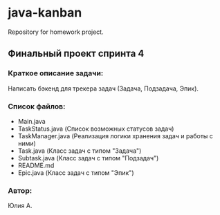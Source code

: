 # java-kanban
Repository for homework project.

## Финальный проект спринта 4

### Краткое описание задачи:
Написать бэкенд для трекера задач (Задача, Подзадача, Эпик).

### Список файлов:

- Main.java
- TaskStatus.java  (Список возможных статусов задач)
- TaskManager.java (Реализация логики хранения задач и работы с ними)
- Task.java (Класс задач с типом "Задача")
- Subtask.java (Класс задач с типом "Подзадач")
- README.md
- Epic.java (Класс задач с типом "Эпик")

### Автор:
Юлия А.
